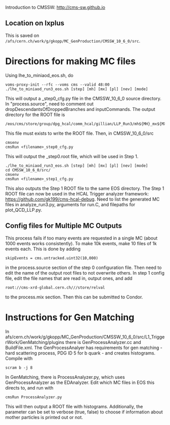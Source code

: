 Introduction to CMSSW: http://cms-sw.github.io

## Location on lxplus
This is saved on `/afs/cern.ch/work/g/gkopp/MC_GenProduction/CMSSW_10_6_0/src`. 

# Directions for making MC files
Using lhe_to_miniaod_eos.sh, do

    voms-proxy-init --rfc --voms cms --valid 48:00
    ./lhe_to_miniaod_run3_eos.sh [step] [mh] [mx] [pl] [nev] [mode]

This will output a <filename>_step0_cfg.py file in the CMSSW_10_6_0 source directory. In "process.source", need to comment out dropDescendantsOfDroppedBranches and inputCommands. The output directory for the ROOT file is 

    /eos/cms/store/group/dpg_hcal/comm_hcal/gillian/LLP_Run3/mh${MH}_mx${MX}_pl${PL}_ev${N_EV}/

This file must exists to write the ROOT file. Then, in CMSSW_10_6_0/src
    
    cmsenv
    cmsRun <filename>_step0_cfg.py

This will output the <filename>_step0.root file, which will be used in Step 1.
    
    ./lhe_to_miniaod_run3_eos.sh [step] [mh] [mx] [pl] [nev] [mode]
    cd CMSSW_10_6_0/src/
    cmsenv
    cmsRun <filename>_step1_cfg.py
 
This also outputs the Step 1 ROOT file to the same EOS directory. The Step 1 ROOT file can now be used in the HCAL Trigger analyzer framework: https://github.com/gk199/cms-hcal-debug. Need to list the generated MC files in analyze_run3.py, arguments for run.C, and filepaths for plot_QCD_LLP.py.

## Config files for Multiple MC Outputs
This process fails if too many events are requested in a single MC (about 1000 events works consistently). To make 10k events, make 10 files of 1k events each. This is done by adding 

    skipEvents = cms.untracked.uint32(10,000)
    
in the process.source section of the step 0 configuration file. Then need to edit the name of the output root files to not overwrite others. In step 1 config file, edit the file names that are read in, output ones, and add 

    root://cms-xrd-global.cern.ch///store/relval
   
to the process.mix section. Then this can be submitted to Condor. 

# Instructions for Gen Matching
In afs/cern.ch/work/g/gkopp/MC_GenProduction/CMSSW_10_6_0/src/L1_TriggerWork/GenMatching/plugins there is GenProcessAnalyzer.cc and BuildFile.xml. The GenProcessAnalyer has requirements for gen matching - hard scattering process, PDG ID 5 for b quark - and creates histograms. Compile with 

    scram b -j 8
   
In GenMatching, there is ProcessAnalyzer.py, which uses GenProcessAnalyzer as the EDAnalyzer. Edit which MC files in EOS this directs to, and run with
    
    cmsRun ProcessAnalyzer.py
    
This will then output a ROOT file with histograms. Additionally, the parameter can be set to verbose (true, false) to choose if information about mother particles is printed out or not.
